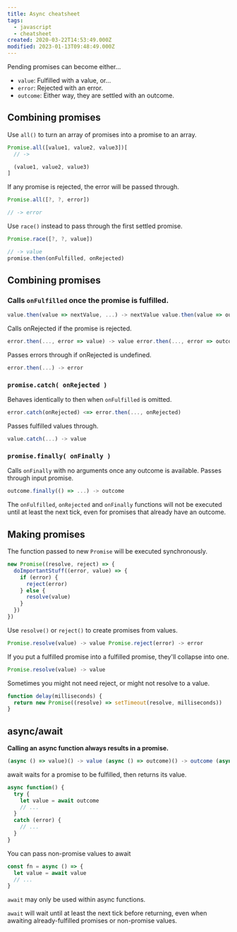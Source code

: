 ```yaml
---
title: Async cheatsheet
tags:
  - javascript
  - cheatsheet
created: 2020-03-22T14:53:49.000Z
modified: 2023-01-13T09:48:49.000Z
---
```


Pending promises can become either...

- `value`: Fulfilled with a value, or...
- `error`: Rejected with an error.
- `outcome`: Either way, they are settled with an outcome.

## Combining promises

Use `all()` to turn an array of promises into a promise to an array.

```js
Promise.all([value1, value2, value3])[
  // ->

  (value1, value2, value3)
]
```

If any promise is rejected, the error will be passed through.

```js
Promise.all([?, ?, error])

// -> error
```

Use `race()` instead to pass through the first settled promise.

```js
Promise.race([?, ?, value])

// -> value
promise.then(onFulfilled, onRejected)
```

## Combining promises

### Calls `onFulfilled` once the promise is fulfilled.

```js
value.then(value => nextValue, ...) -> nextValue value.then(value => outcome, ...) -> outcome value.then(value => throw error, ...) -> error
```

Calls onRejected if the promise is rejected.

```js
error.then(..., error => value) -> value error.then(..., error => outcome) -> outcome error.then(..., error => throw nextError) -> nextError
```

Passes errors through if onRejected is undefined.

```js
error.then(...) -> error
```

### `promise.catch( onRejected )`

Behaves identically to then when `onFulfilled` is omitted.

```js
error.catch(onRejected) <=> error.then(..., onRejected)
```

Passes fulfilled values through.

```js
value.catch(...) -> value
```

### `promise.finally( onFinally )`

Calls `onFinally` with no arguments once any outcome is available. Passes through input promise.

```js
outcome.finally(() => ...) -> outcome
```

The `onFulfilled`, `onRejected` and `onFinally` functions will not be executed until at least the next tick, even for promises that already have an outcome.

## Making promises

The function passed to new `Promise` will be executed synchronously.

```js
new Promise((resolve, reject) => {
  doImportantStuff((error, value) => {
    if (error) {
      reject(error)
    } else {
      resolve(value)
    }
  })
})
```

Use `resolve()` or `reject()` to create promises from values.

```js
Promise.resolve(value) -> value Promise.reject(error) -> error
```

If you put a fulfilled promise into a fulfilled promise, they'll collapse into one.

```js
Promise.resolve(value) -> value
```

Sometimes you might not need reject, or might not resolve to a value.

```js
function delay(milliseconds) {
  return new Promise((resolve) => setTimeout(resolve, milliseconds))
}
```

## async/await

**Calling an async function always results in a promise.**

```js
(async () => value)() -> value (async () => outcome)() -> outcome (async () => throw error)() -> error
```

await waits for a promise to be fulfilled, then returns its value.

```js
async function() {
  try {
    let value = await outcome
    // ...
  }
  catch (error) {
    // ...
  }
}
```

You can pass non-promise values to await

```js
const fn = async () => {
  let value = await value
  // ...
}
```

`await` may only be used within async functions.

`await` will wait until at least the next tick before returning, even when awaiting already-fulfilled promises or non-promise values.
